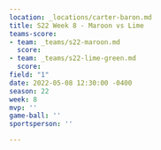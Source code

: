 ```yaml
---
location: _locations/carter-baron.md
title: S22 Week 8 - Maroon vs Lime
teams-score:
- team: _teams/s22-maroon.md
  score: 
- team: _teams/s22-lime-green.md
  score: 
field: "1"
date: 2022-05-08 12:30:00 -0400
season: 22
week: 8
mvp: ''
game-ball: ''
sportsperson: ''

---
```

